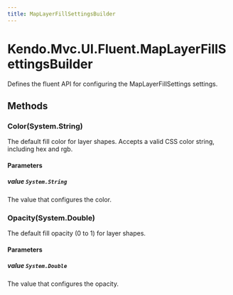 ```yaml
---
title: MapLayerFillSettingsBuilder
---
```


# Kendo.Mvc.UI.Fluent.MapLayerFillSettingsBuilder
Defines the fluent API for configuring the MapLayerFillSettings settings.




## Methods


### Color(System.String)
The default fill color for layer shapes.
            Accepts a valid CSS color string, including hex and rgb.


#### Parameters

##### value `System.String`
The value that configures the color.





### Opacity(System.Double)
The default fill opacity (0 to 1) for layer shapes.


#### Parameters

##### value `System.Double`
The value that configures the opacity.






